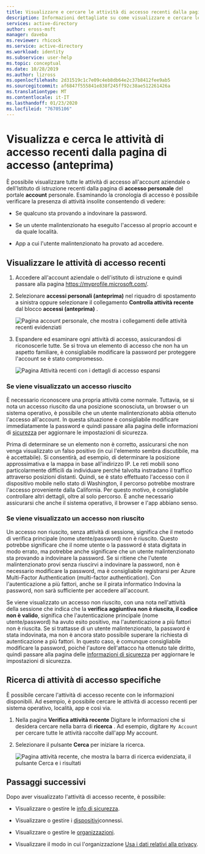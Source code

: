 ```yaml
---
title: Visualizzare e cercare le attività di accesso recenti dalla pagina di accesso (anteprima) Azure Active Directory | Microsoft Docs
description: Informazioni dettagliate su come visualizzare e cercare le attività di accesso recenti dalla pagina di accesso personale del portale account personale.
services: active-directory
author: eross-msft
manager: daveba
ms.reviewer: rhicock
ms.service: active-directory
ms.workload: identity
ms.subservice: user-help
ms.topic: conceptual
ms.date: 10/28/2019
ms.author: lizross
ms.openlocfilehash: 2d31519c1c7e09c4eb8db64e2c37b8412fee9ab5
ms.sourcegitcommit: af6847f555841e838f245ff92c38ae512261426a
ms.translationtype: MT
ms.contentlocale: it-IT
ms.lasthandoff: 01/23/2020
ms.locfileid: "76705106"
---
```

# <a name="view-and-search-your-recent-sign-in-activity-from-the-my-sign-ins-preview-page"></a>Visualizza e cerca le attività di accesso recenti dalla pagina di accesso (anteprima)

È possibile visualizzare tutte le attività di accesso all'account aziendale o dell'Istituto di istruzione recenti dalla pagina di **accesso personale** del portale **account** personale. Esaminando la cronologia di accesso è possibile verificare la presenza di attività insolite consentendo di vedere:

- Se qualcuno sta provando a indovinare la password.

- Se un utente malintenzionato ha eseguito l'accesso al proprio account e da quale località.

- App a cui l'utente malintenzionato ha provato ad accedere.

## <a name="view-your-recent-sign-in-activity"></a>Visualizzare le attività di accesso recenti

1. Accedere all'account aziendale o dell'istituto di istruzione e quindi passare alla pagina https://myprofile.microsoft.com/.

2. Selezionare **accessi personali (anteprima)** nel riquadro di spostamento a sinistra oppure selezionare il collegamento **Controlla attività recente** dal blocco **accessi (anteprima)** .

    ![Pagina account personale, che mostra i collegamenti delle attività recenti evidenziati](media/my-account-portal/my-account-portal-sign-ins.png)

3. Espandere ed esaminare ogni attività di accesso, assicurandosi di riconoscerle tutte. Se si trova un elemento di accesso che non ha un aspetto familiare, è consigliabile modificare la password per proteggere l'account se è stato compromesso.

    ![Pagina Attività recenti con i dettagli di accesso espansi](media/my-account-portal/my-account-portal-sign-ins-page.png)

### <a name="if-you-see-a-successful-sign-in"></a>Se viene visualizzato un accesso riuscito

È necessario riconoscere una propria attività come normale. Tuttavia, se si nota un accesso riuscito da una posizione sconosciuta, un browser o un sistema operativo, è possibile che un utente malintenzionato abbia ottenuto l'accesso all'account. In questa situazione è consigliabile modificare immediatamente la password e quindi passare alla pagina delle informazioni di [sicurezza](https://mysignins.microsoft.com/security-info) per aggiornare le impostazioni di sicurezza.

Prima di determinare se un elemento non è corretto, assicurarsi che non venga visualizzato un falso positivo (in cui l'elemento sembra discutibile, ma è accettabile). Si consentirà, ad esempio, di determinare la posizione approssimativa e la mappa in base all'indirizzo IP. Le reti mobili sono particolarmente difficili da individuare perché talvolta instradano il traffico attraverso posizioni distanti. Quindi, se è stato effettuato l'accesso con il dispositivo mobile nello stato di Washington, il percorso potrebbe mostrare l'accesso proveniente dalla California. Per questo motivo, è consigliabile controllare altri dettagli, oltre al solo percorso. È anche necessario assicurarsi che anche il sistema operativo, il browser e l'app abbiano senso.

### <a name="if-you-see-an-unsuccessful-sign-in"></a>Se viene visualizzato un accesso non riuscito

Un accesso non riuscito, senza attività di sessione, significa che il metodo di verifica principale (nome utente/password) non è riuscito. Questo potrebbe significare che il nome utente o la password è stata digitata in modo errato, ma potrebbe anche significare che un utente malintenzionato sta provando a indovinare la password. Se si ritiene che l'utente malintenzionato provi senza riuscirvi a indovinare la password, non è necessario modificare la password, ma è consigliabile registrarsi per Azure Multi-Factor Authentication (multi-factor authentication). Con l'autenticazione a più fattori, anche se il pirata informatico Indovina la password, non sarà sufficiente per accedere all'account.

Se viene visualizzato un accesso non riuscito, con una nota nell'attività della sessione che indica che la **verifica aggiuntiva non è riuscita, il codice non è valido**, significa che l'autenticazione principale (nome utente/password) ha avuto esito positivo, ma l'autenticazione a più fattori non è riuscita. Se si trattasse di un utente malintenzionato, la password è stata indovinata, ma non è ancora stato possibile superare la richiesta di autenticazione a più fattori. In questo caso, è comunque consigliabile modificare la password, poiché l'autore dell'attacco ha ottenuto tale diritto, quindi passare alla pagina delle [informazioni di sicurezza](https://mysignins.microsoft.com/security-info) per aggiornare le impostazioni di sicurezza.

## <a name="search-for-specific-sign-in-activity"></a>Ricerca di attività di accesso specifiche

È possibile cercare l'attività di accesso recente con le informazioni disponibili. Ad esempio, è possibile cercare le attività di accesso recenti per sistema operativo, località, app e così via.

1. Nella pagina **Verifica attività recente** Digitare le informazioni che si desidera cercare nella barra di **ricerca** . Ad esempio, digitare `My Account` per cercare tutte le attività raccolte dall'app My account.

2. Selezionare il pulsante **Cerca** per iniziare la ricerca.

    ![Pagina attività recente, che mostra la barra di ricerca evidenziata, il pulsante Cerca e i risultati](media/my-account-portal/my-account-portal-sign-ins-page-search.png)

## <a name="next-steps"></a>Passaggi successivi

Dopo aver visualizzato l'attività di accesso recente, è possibile:

- Visualizzare o gestire le [info di sicurezza](user-help-security-info-overview.md).

- Visualizzare o gestire i [dispositivi](my-account-portal-devices-page.md)connessi.

- Visualizzare o gestire le [organizzazioni](my-account-portal-organizations-page.md).

- Visualizzare il modo in cui l'organizzazione [Usa i dati relativi alla privacy](my-account-portal-privacy-page.md).
